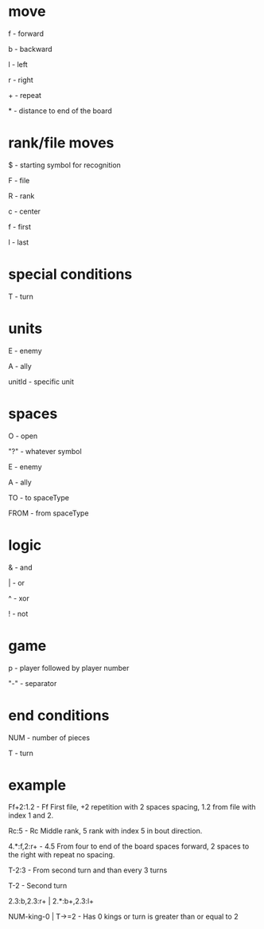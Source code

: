 # move
f - forward

b - backward

l - left

r - right

\+ - repeat

\* - distance to end of the board

# rank/file moves
$ - starting symbol for recognition

F - file

R - rank

c - center

f - first

l - last

# special conditions
T - turn

# units
E - enemy

A - ally

unitId - specific unit

# spaces
O - open

"?" - whatever symbol

E - enemy

A - ally

TO - to spaceType

FROM - from spaceType

# logic
& - and

| - or

^ - xor

! - not

# game
p - player followed by player number

"-" - separator

# end conditions
NUM - number of pieces

T - turn

# example
Ff+2:1.2 - Ff First file, +2 repetition with 2 spaces spacing, 1.2 from file with index 1 and 2.

Rc:5 - Rc Middle rank, 5 rank with index 5 in bout direction.

4.*:f,2:r+ - 4.5 From four to end of the board spaces forward, 2 spaces to the right with repeat no spacing.

T-2:3 - From second turn and than every 3 turns

T-2 - Second turn

2.3:b,2.3:r+ | 2.*:b+,2.3:l+

NUM-king-0 | T->=2 - Has 0 kings or turn is greater than or equal to 2